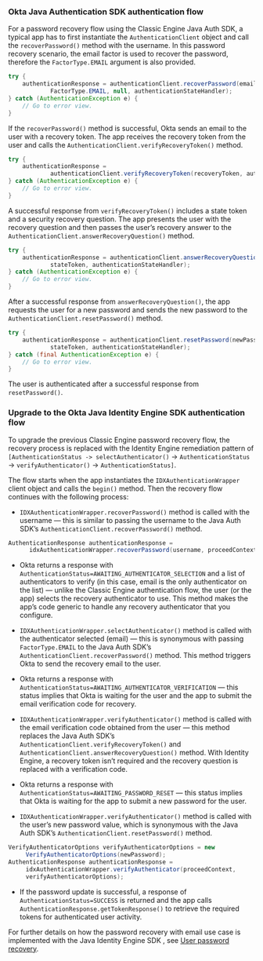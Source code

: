 ### Okta Java Authentication SDK authentication flow

For a password recovery flow using the Classic Engine Java Auth SDK, a typical app has to first instantiate the `AuthenticationClient` object and call the `recoverPassword()` method with the username. In this password recovery scenario, the email factor is used to recover the password, therefore the `FactorType.EMAIL` argument is also provided.

```java
try {
    authenticationResponse = authenticationClient.recoverPassword(email,
            FactorType.EMAIL, null, authenticationStateHandler);
} catch (AuthenticationException e) {
    // Go to error view.
}
```

If the `recoverPassword()` method is successful, Okta sends an email to the user with a recovery token. The app receives the recovery token from the user and calls the `AuthenticationClient.verifyRecoveryToken()` method.

```java
try {
    authenticationResponse =
            authenticationClient.verifyRecoveryToken(recoveryToken, authenticationStateHandler);
} catch (AuthenticationException e) {
    // Go to error view.
}
```

A successful response from `verifyRecoveryToken()` includes a state token and a security recovery question. The app presents the user with the recovery question and then passes the user’s recovery answer to the `AuthenticationClient.answerRecoveryQuestion()` method.

```java
try {
    authenticationResponse = authenticationClient.answerRecoveryQuestion(secQnAnswer,
            stateToken, authenticationStateHandler);
} catch (AuthenticationException e) {
    // Go to error view.
}
```

After a successful response from `answerRecoveryQuestion()`, the app requests the user for a new password and sends the new password to the `AuthenticationClient.resetPassword()` method.

```java
try {
    authenticationResponse = authenticationClient.resetPassword(newPassword.toCharArray(),
            stateToken, authenticationStateHandler);
} catch (final AuthenticationException e) {
    // Go to error view.
}
```

The user is authenticated after a successful response from `resetPassword()`.

### Upgrade to the Okta Java Identity Engine SDK authentication flow

To upgrade the previous Classic Engine password recovery flow, the recovery process is replaced with the Identity Engine remediation pattern of `[AuthenticationStatus -> selectAuthenticator()` -> `AuthenticationStatus` -> `verifyAuthenticator()` -> `AuthenticationStatus]`.

The flow starts when the app instantiates the `IDXAuthenticationWrapper` client object and calls the `begin()` method. Then the recovery flow continues with the following process:

* `IDXAuthenticationWrapper.recoverPassword()` method is called with the username &mdash; this is similar to passing the username to the Java Auth SDK’s `AuthenticationClient.recoverPassword()` method.

```java
AuthenticationResponse authenticationResponse =
      idxAuthenticationWrapper.recoverPassword(username, proceedContext);
```

* Okta returns a response with `AuthenticationStatus=AWAITING_AUTHENTICATOR_SELECTION` and a list of authenticators to verify (in this case, email is the only authenticator on the list) &mdash; unlike the Classic Engine authentication flow, the user (or the app) selects the recovery authenticator to use. This method makes the app’s code generic to handle any recovery authenticator that you configure.

* `IDXAuthenticationWrapper.selectAuthenticator()` method is called with the authenticator selected (email) &mdash; this is synonymous with passing `FactorType.EMAIL` to the Java Auth SDK’s `AuthenticationClient.recoverPassword()` method. This method triggers Okta to send the recovery email to the user.

* Okta returns a response with `AuthenticationStatus=AWAITING_AUTHENTICATOR_VERIFICATION` &mdash; this status implies that Okta is waiting for the user and the app to submit the email verification code for recovery.

* `IDXAuthenticationWrapper.verifyAuthenticator()` method is called with the email verification code obtained from the user &mdash; this method replaces the Java Auth SDK’s `AuthenticationClient.verifyRecoveryToken()` and `AuthenticationClient.answerRecoveryQuestion()` method. With Identity Engine, a recovery token isn’t required and the recovery question is replaced with a verification code.

* Okta returns a response with `AuthenticationStatus=AWAITING_PASSWORD_RESET` &mdash; this status implies that Okta is waiting for the app to submit a new password for the user.

* `IDXAuthenticationWrapper.verifyAuthenticator()` method is called with the user’s new password value, which is synonymous with the Java Auth SDK’s `AuthenticationClient.resetPassword()` method.

```java
VerifyAuthenticatorOptions verifyAuthenticatorOptions = new
     VerifyAuthenticatorOptions(newPassword);
AuthenticationResponse authenticationResponse =
     idxAuthenticationWrapper.verifyAuthenticator(proceedContext,
     verifyAuthenticatorOptions);
```

* If the password update is successful, a response of `AuthenticationStatus=SUCCESS` is returned and the app calls `AuthenticationResponse.getTokenResponse()` to retrieve the required tokens for authenticated user activity.

For further details on how the password recovery with email use case is implemented with the Java Identity Engine SDK , see [User password recovery](/docs/guides/oie-embedded-sdk-use-case-pwd-recovery-mfa/android/main/).